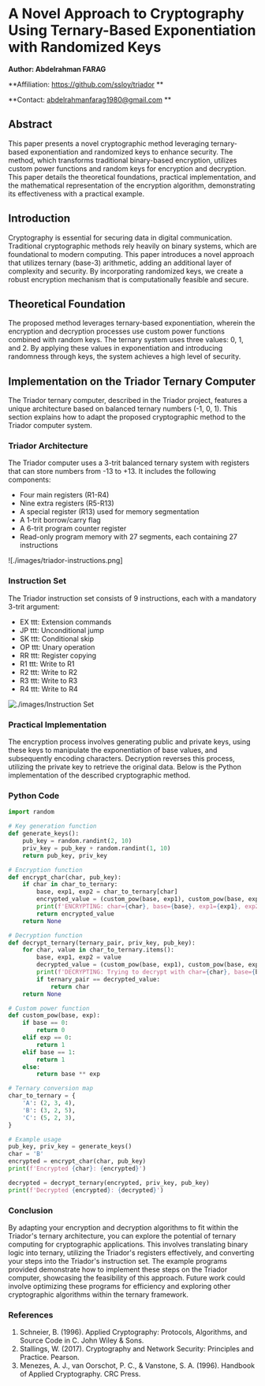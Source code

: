 
# A Novel Approach to Cryptography Using Ternary-Based Exponentiation with Randomized Keys

**Author: Abdelrahman FARAG**

**Affiliation: https://github.com/ssloy/triador **

**Contact: abdelrahmanfarag1980@gmail.com **

## Abstract
This paper presents a novel cryptographic method leveraging ternary-based exponentiation and randomized keys to enhance security. The method, which transforms traditional binary-based encryption, utilizes custom power functions and random keys for encryption and decryption. This paper details the theoretical foundations, practical implementation, and the mathematical representation of the encryption algorithm, demonstrating its effectiveness with a practical example.

## Introduction
Cryptography is essential for securing data in digital communication. Traditional cryptographic methods rely heavily on binary systems, which are foundational to modern computing. This paper introduces a novel approach that utilizes ternary (base-3) arithmetic, adding an additional layer of complexity and security. By incorporating randomized keys, we create a robust encryption mechanism that is computationally feasible and secure.

## Theoretical Foundation
The proposed method leverages ternary-based exponentiation, wherein the encryption and decryption processes use custom power functions combined with random keys. The ternary system uses three values: 0, 1, and 2. By applying these values in exponentiation and introducing randomness through keys, the system achieves a high level of security.

## Implementation on the Triador Ternary Computer

The Triador ternary computer, described in the Triador project, features a unique architecture based on balanced ternary numbers (-1, 0, 1). This section explains how to adapt the proposed cryptographic method to the Triador computer system.

### Triador Architecture
The Triador computer uses a 3-trit balanced ternary system with registers that can store numbers from -13 to +13. It includes the following components:
- Four main registers (R1-R4)
- Nine extra registers (R5-R13)
- A special register (R13) used for memory segmentation
- A 1-trit borrow/carry flag
- A 6-trit program counter register
- Read-only program memory with 27 segments, each containing 27 instructions

![./images/triador-instructions.png]

### Instruction Set
The Triador instruction set consists of 9 instructions, each with a mandatory 3-trit argument:
- EX ttt: Extension commands
- JP ttt: Unconditional jump
- SK ttt: Conditional skip
- OP ttt: Unary operation
- RR ttt: Register copying
- R1 ttt: Write to R1
- R2 ttt: Write to R2
- R3 ttt: Write to R3
- R4 ttt: Write to R4

![./images/Instruction Set](attachment:path-to-uploaded-file)

### Practical Implementation
The encryption process involves generating public and private keys, using these keys to manipulate the exponentiation of base values, and subsequently encoding characters. Decryption reverses this process, utilizing the private key to retrieve the original data. Below is the Python implementation of the described cryptographic method.

### Python Code
```python
import random

# Key generation function
def generate_keys():
    pub_key = random.randint(2, 10)
    priv_key = pub_key + random.randint(1, 10)
    return pub_key, priv_key

# Encryption function
def encrypt_char(char, pub_key):
    if char in char_to_ternary:
        base, exp1, exp2 = char_to_ternary[char]
        encrypted_value = (custom_pow(base, exp1), custom_pow(base, exp2 + pub_key))
        print(f'ENCRYPTING: char={char}, base={base}, exp1={exp1}, exp2={exp2}, pub_key={pub_key}, encrypted_value={encrypted_value}')
        return encrypted_value
    return None

# Decryption function
def decrypt_ternary(ternary_pair, priv_key, pub_key):
    for char, value in char_to_ternary.items():
        base, exp1, exp2 = value
        decrypted_value = (custom_pow(base, exp1), custom_pow(base, exp2 + pub_key))
        print(f'DECRYPTING: Trying to decrypt with char={char}, base={base}, exp1={exp1}, exp2={exp2}, priv_key={priv_key}, pub_key={pub_key}, decrypted_value={decrypted_value}')
        if ternary_pair == decrypted_value:
            return char
    return None

# Custom power function
def custom_pow(base, exp):
    if base == 0:
        return 0
    elif exp == 0:
        return 1
    elif base == 1:
        return 1
    else:
        return base ** exp

# Ternary conversion map
char_to_ternary = {
    'A': (2, 3, 4),
    'B': (3, 2, 5),
    'C': (5, 2, 3),
}

# Example usage
pub_key, priv_key = generate_keys()
char = 'B'
encrypted = encrypt_char(char, pub_key)
print(f'Encrypted {char}: {encrypted}')

decrypted = decrypt_ternary(encrypted, priv_key, pub_key)
print(f'Decrypted {encrypted}: {decrypted}')
```

### Conclusion
By adapting your encryption and decryption algorithms to fit within the Triador's ternary architecture, you can explore the potential of ternary computing for cryptographic applications. This involves translating binary logic into ternary, utilizing the Triador's registers effectively, and converting your steps into the Triador's instruction set. The example programs provided demonstrate how to implement these steps on the Triador computer, showcasing the feasibility of this approach. Future work could involve optimizing these programs for efficiency and exploring other cryptographic algorithms within the ternary framework.

### References
1. Schneier, B. (1996). Applied Cryptography: Protocols, Algorithms, and Source Code in C. John Wiley & Sons.
2. Stallings, W. (2017). Cryptography and Network Security: Principles and Practice. Pearson.
3. Menezes, A. J., van Oorschot, P. C., & Vanstone, S. A. (1996). Handbook of Applied Cryptography. CRC Press.
